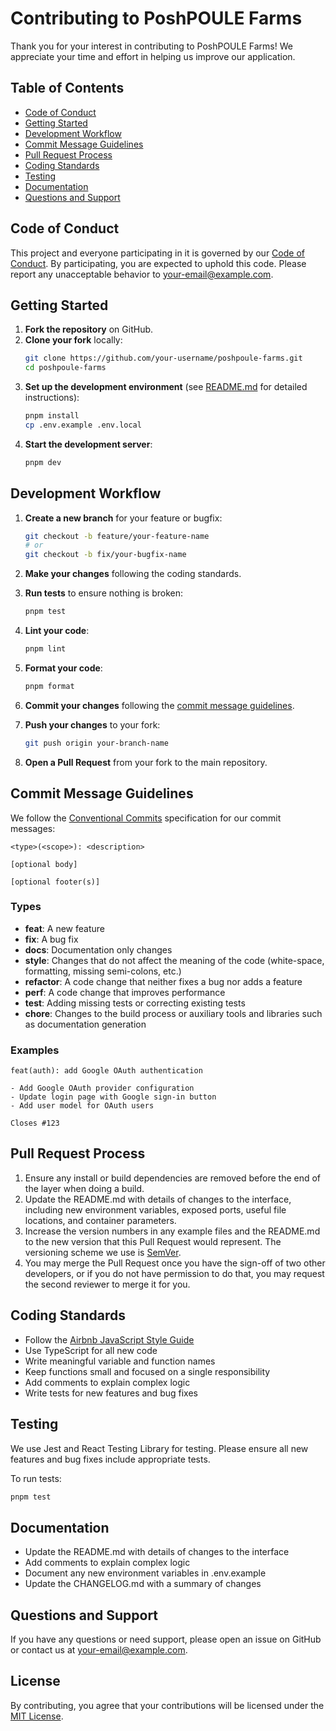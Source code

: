 # Contributing to PoshPOULE Farms

Thank you for your interest in contributing to PoshPOULE Farms! We appreciate your time and effort in helping us improve our application.

## Table of Contents

- [Code of Conduct](#code-of-conduct)
- [Getting Started](#getting-started)
- [Development Workflow](#development-workflow)
- [Commit Message Guidelines](#commit-message-guidelines)
- [Pull Request Process](#pull-request-process)
- [Coding Standards](#coding-standards)
- [Testing](#testing)
- [Documentation](#documentation)
- [Questions and Support](#questions-and-support)

## Code of Conduct

This project and everyone participating in it is governed by our [Code of Conduct](CODE_OF_CONDUCT.md). By participating, you are expected to uphold this code. Please report any unacceptable behavior to [your-email@example.com](mailto:your-email@example.com).

## Getting Started

1. **Fork the repository** on GitHub.
2. **Clone your fork** locally:
   ```bash
   git clone https://github.com/your-username/poshpoule-farms.git
   cd poshpoule-farms
   ```
3. **Set up the development environment** (see [README.md](README.md) for detailed instructions):
   ```bash
   pnpm install
   cp .env.example .env.local
   ```
4. **Start the development server**:
   ```bash
   pnpm dev
   ```

## Development Workflow

1. **Create a new branch** for your feature or bugfix:
   ```bash
   git checkout -b feature/your-feature-name
   # or
   git checkout -b fix/your-bugfix-name
   ```

2. **Make your changes** following the coding standards.

3. **Run tests** to ensure nothing is broken:
   ```bash
   pnpm test
   ```

4. **Lint your code**:
   ```bash
   pnpm lint
   ```

5. **Format your code**:
   ```bash
   pnpm format
   ```

6. **Commit your changes** following the [commit message guidelines](#commit-message-guidelines).

7. **Push your changes** to your fork:
   ```bash
   git push origin your-branch-name
   ```

8. **Open a Pull Request** from your fork to the main repository.

## Commit Message Guidelines

We follow the [Conventional Commits](https://www.conventionalcommits.org/) specification for our commit messages:

```
<type>(<scope>): <description>

[optional body]

[optional footer(s)]
```

### Types

- **feat**: A new feature
- **fix**: A bug fix
- **docs**: Documentation only changes
- **style**: Changes that do not affect the meaning of the code (white-space, formatting, missing semi-colons, etc.)
- **refactor**: A code change that neither fixes a bug nor adds a feature
- **perf**: A code change that improves performance
- **test**: Adding missing tests or correcting existing tests
- **chore**: Changes to the build process or auxiliary tools and libraries such as documentation generation

### Examples

```
feat(auth): add Google OAuth authentication

- Add Google OAuth provider configuration
- Update login page with Google sign-in button
- Add user model for OAuth users

Closes #123
```

## Pull Request Process

1. Ensure any install or build dependencies are removed before the end of the layer when doing a build.
2. Update the README.md with details of changes to the interface, including new environment variables, exposed ports, useful file locations, and container parameters.
3. Increase the version numbers in any example files and the README.md to the new version that this Pull Request would represent. The versioning scheme we use is [SemVer](http://semver.org/).
4. You may merge the Pull Request once you have the sign-off of two other developers, or if you do not have permission to do that, you may request the second reviewer to merge it for you.

## Coding Standards

- Follow the [Airbnb JavaScript Style Guide](https://github.com/airbnb/javascript)
- Use TypeScript for all new code
- Write meaningful variable and function names
- Keep functions small and focused on a single responsibility
- Add comments to explain complex logic
- Write tests for new features and bug fixes

## Testing

We use Jest and React Testing Library for testing. Please ensure all new features and bug fixes include appropriate tests.

To run tests:
```bash
pnpm test
```

## Documentation

- Update the README.md with details of changes to the interface
- Add comments to explain complex logic
- Document any new environment variables in .env.example
- Update the CHANGELOG.md with a summary of changes

## Questions and Support

If you have any questions or need support, please open an issue on GitHub or contact us at [your-email@example.com](mailto:your-email@example.com).

## License

By contributing, you agree that your contributions will be licensed under the [MIT License](LICENSE).
